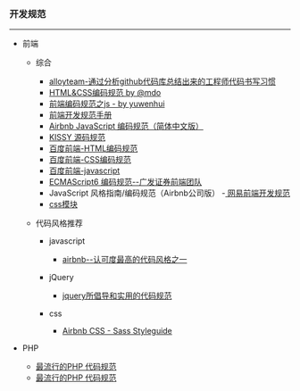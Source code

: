 ### 开发规范

---

- 前端

  - 综合
  
      - [alloyteam-通过分析github代码库总结出来的工程师代码书写习惯](http://alloyteam.github.io/CodeGuide/)
      - [ HTML&CSS编码规范 by @mdo](http://codeguide.bootcss.com/)
      - [前端编码规范之js - by yuwenhui](http://yuwenhui.github.io/)
      - [前端开发规范手册](http://zhibimo.com/read/Ashu/front-end-style-guide/)
      - [Airbnb JavaScript 编码规范（简体中文版）](https://github.com/yuche/javascript#table-of-contents)
      - [ KISSY 源码规范](http://docs.kissyui.com/1.4/docs/html/tutorials/style-guide/kissy-source-style.html)
      - [百度前端-HTML编码规范](https://github.com/ecomfe/spec/blob/master/html-style-guide.md)
      - [百度前端-CSS编码规范](https://github.com/ecomfe/spec/blob/master/css-style-guide.md)
      - [百度前端-javascript](https://github.com/ecomfe/spec)
      - [ECMAScript6 编码规范--广发证券前端团队](https://github.com/gf-rd/es6-coding-style)
      - JavaScript 风格指南/编码规范（Airbnb公司版）
      -[ 网易前端开发规范](http://nec.netease.com/standard)
      - [css模块](http://www.75team.com/archives/1049)

  - 代码风格推荐
    
      - javascript
        
        - [airbnb--认可度最高的代码风格之一](https://github.com/airbnb/javascript)
      
      - jQuery
      
        - [jquery所倡导和实用的代码规范](http://contribute.jquery.org/style-guide/js/)
      
      - css
      
        - [Airbnb CSS - Sass Styleguide](https://github.com/airbnb/css)

- PHP

  - [最流行的PHP 代码规范](https://segmentfault.com/a/1190000000443795)
  - [最流行的PHP 代码规范](https://github.com/hfcorriez/fig-standards/blob/zh_CN/%E6%8E%A5%E5%8F%97/PSR-2-coding-style-guide.md)
